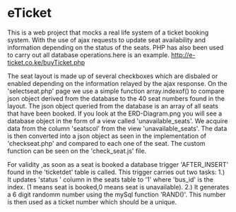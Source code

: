 # eTicket
This is a web project that mocks a real life system of a ticket booking system.
With the use of ajax requests to update seat availability and information depending on
the status of the seats. PHP has also been used to carry out all
database operations.here is an example. http://e-ticket.co.ke/buyTicket.php

The seat layout is made up of several checkboxes which are disbaled or enabled depending on the information relayed by the ajax response.
On the 'selectseat.php' page we use a simple function array.indexof() to compare json object derived from the 
database to the 40 seat numbers found in the layout. The json object queried from the database is an array of all seats that have been booked. If
you look at the ERD-Diagram.png you will see a database object in the form of a view called 'unavailable_seats'. We acquire data from the column 'seatscol'
from the view 'unavailable_seats'. The data is then converted into a json object as seen in the implementation of 'checkseat.php' and compared to each one of the seat.
The custom function can be seen on the 'check_seat.js' file.

For validity ,as soon as a seat is booked a database trigger 'AFTER_INSERT' found in the 'ticketdet' table is called. This trigger carries out two tasks:
 1.) It updates 'status ' column in the seats table to '1' where 'bus_id' is the index. (1 means seat is booked,0 means seat is unavailable).
 2.)  It generates a 6 digit randomm number using the mySql function 'RAND()'. This number is then used as a ticket number which should be a unique. 
 
 
 
